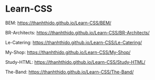 # Learn-CSS
BEM: https://thanhthido.github.io/Learn-CSS/BEM/

BR-Architects: https://thanhthido.github.io/Learn-CSS/BR-Architects/

Le-Catering: https://thanhthido.github.io/Learn-CSS/Le-Catering/

My-Shop: https://thanhthido.github.io/Learn-CSS/My-Shop/

Study-HTML: https://thanhthido.github.io/Learn-CSS/Study-HTML/

The-Band: https://thanhthido.github.io/Learn-CSS/The-Band/


